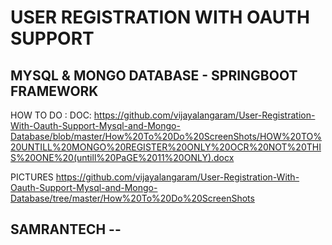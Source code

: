 USER REGISTRATION WITH OAUTH SUPPORT 
========================================


MYSQL & MONGO DATABASE - SPRINGBOOT FRAMEWORK 
----------------------------------------------

HOW TO DO  : 
DOC:
https://github.com/vijayalangaram/User-Registration-With-Oauth-Support-Mysql-and-Mongo-Database/blob/master/How%20To%20Do%20ScreenShots/HOW%20TO%20UNTILL%20MONGO%20REGISTER%20ONLY%20OCR%20NOT%20THIS%20ONE%20(untill%20PaGE%2011%20ONLY).docx

PICTURES
https://github.com/vijayalangaram/User-Registration-With-Oauth-Support-Mysql-and-Mongo-Database/tree/master/How%20To%20Do%20ScreenShots 


SAMRANTECH  -- 
--------------
